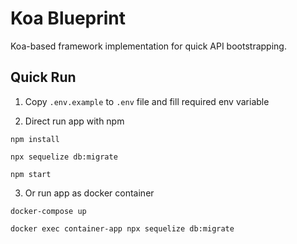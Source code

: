 # Koa Blueprint

Koa-based framework implementation for quick API bootstrapping.

## Quick Run

1. Copy `.env.example` to `.env` file and fill required env variable

2. Direct run app with npm

```
npm install

npx sequelize db:migrate

npm start
```

3. Or run app as docker container

```
docker-compose up

docker exec container-app npx sequelize db:migrate
```
